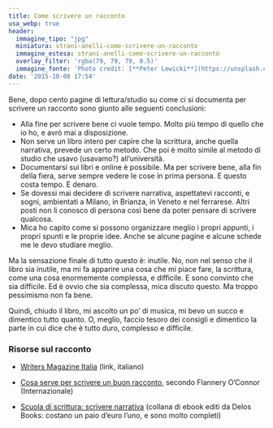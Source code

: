 ```yaml
---
title: Come scrivere un racconto
usa_webp: true
header:
  immagine_tipo: "jpg"
  miniatura: strani-anelli-come-scrivere-un-racconto
  immagine_estesa: strani-anelli-come-scrivere-un-racconto
  overlay_filter: 'rgba(79, 79, 79, 0.5)'
  immagine_fonte: 'Photo credit: [**Peter Lewicki**](https://unsplash.com/@peterlewicki)'
date: '2015-10-08 17:54'
---
```


Bene, dopo cento pagine di lettura/studio su come ci si documenta per scrivere un racconto sono giunto alle seguenti conclusioni:

  - Alla fine per scrivere bene ci vuole tempo. Molto più tempo di quello che io ho, e avrò mai a disposizione.
  - Non serve un libro intero per capire che la scrittura, anche quella narrativa, prevede un certo metodo. Che poi è molto simile al metodo di studio che usavo (usavamo?) all’università.
  - Documentarsi sui libri e online è possibile. Ma per scrivere bene, alla fin della fiera, serve sempre vedere le cose in prima persona. E questo costa tempo. E denaro.
  - Se dovessi mai decidere di scrivere narrativa, aspettatevi racconti, e sogni, ambientati a Milano, in Brianza, in Veneto e nel ferrarese. Altri posti non li conosco di persona così bene da poter pensare di scrivere qualcosa.
  - Mica ho capito come si possono organizzare meglio i propri appunti, i propri spunti e le proprie idee. Anche se alcune pagine e alcune schede me le devo studiare meglio.

Ma la sensazione finale di tutto questo è: inutile. No, non nel senso che il libro sia inutile, ma mi fa apparire una cosa che mi piace fare, la scrittura, come una cosa enormemente complessa, e difficile. E sono convinto che sia difficile. Ed è ovvio che sia complessa, mica discuto questo. Ma troppo pessimismo non fa bene.

Quindi, chiudo il libro, mi ascolto un po’ di musica, mi bevo un succo e dimentico tutto quanto. O, meglio, faccio tesoro dei consigli e dimentico la parte in cui dice che è tutto duro, complesso e difficile.

### Risorse sul racconto
- [Writers Magazine Italia][45278b44] (link, italiano)
- [Cosa serve per scrivere un buon racconto][ac24ed98], secondo Flannery O’Connor (Internazionale)
- [Scuola di scrittura: scrivere narrativa][45049730] (collana di ebook editi da Delos Books: costano un paio d’euro l’uno, e sono molto completi)

  [45278b44]: http://www.writersmagazine.it/ "Writers Magazine Italia"
  [ac24ed98]: http://www.internazionale.it/notizie/2015/03/25/flannery-o-connor-consigli-scrittura "Cosa serve per scrivere un buon racconto"
  [45049730]: http://www.delosstore.it/ebook/collane/58/scuola-di-scrittura-scrivere-narrativa/ "Scuola di scrittura: scrivere narrativa"
